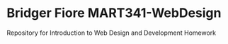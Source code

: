 # Bridger Fiore MART341-WebDesign
Repository for Introduction to Web Design and Development Homework

